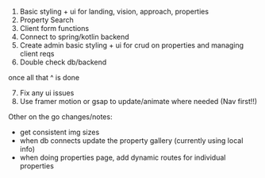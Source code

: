 1. Basic styling + ui for landing, vision, approach, properties
2. Property Search
3. Client form functions
4. Connect to spring/kotlin backend
5. Create admin basic styling + ui for crud on properties and managing client reqs
6. Double check db/backend

once all that ^ is done

7. Fix any ui issues
8. Use framer motion or gsap to update/animate where needed (Nav first!!)

Other on the go changes/notes:

- get consistent img sizes
- when db connects update the property gallery (currently using local info)
- when doing properties page, add dynamic routes for individual properties
